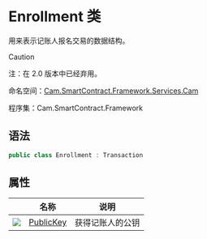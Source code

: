 # Enrollment 类

用来表示记账人报名交易的数据结构。

> [!Caution]
> 注：在 2.0 版本中已经弃用。

命名空间：[Cam.SmartContract.Framework.Services.Cam](../Cam.md)

程序集：Cam.SmartContract.Framework

## 语法

```c#
public class Enrollment : Transaction
```

## 属性

|                                          | 名称                                   | 说明       |
| ---------------------------------------- | ------------------------------------ | -------- |
| ![](https://i-msdn.sec.s-msft.com/dynimg/IC74937.jpeg) | [PublicKey](Enrollment/PublicKey.md) | 获得记账人的公钥 |

